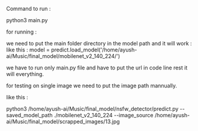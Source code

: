 
Command to run :

python3 main.py

for running :

we need to put the main folder directory in the model path and it will work :
like this : 
model = predict.load_model('/home/ayush-ai/Music/final_model/mobilenet_v2_140_224/')

we have to run only main.py file and have to put the url in code line rest it will everything.

for testing on single image we need to put the image path mannually.

like this : 

python3 /home/ayush-ai/Music/final_model/nsfw_detector/predict.py --saved_model_path ./mobilenet_v2_140_224 --image_source /home/ayush-ai/Music/final_model/scrapped_images/13.jpg

